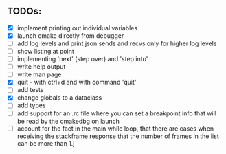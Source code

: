 ## TODOs:
- [x] implement printing out individual variables
- [x] launch cmake directly from debugger
- [ ] add log levels and print json sends and recvs only for higher log levels
- [ ] show listing at point
- [ ] implementing 'next' (step over) and 'step into'
- [ ] write help output
- [ ] write man page
- [x] quit - with ctrl+d and with command 'quit'
- [ ] add tests
- [x] change globals to a dataclass 
- [ ] add types
- [ ] add support for an .rc file where you can set a breakpoint info that will be read by the
  cmakedbg on launch
- [ ] account for the fact in the main while loop, that there are cases when receiving the
  stackframe response that the number of frames in the list can be more than 1.j
